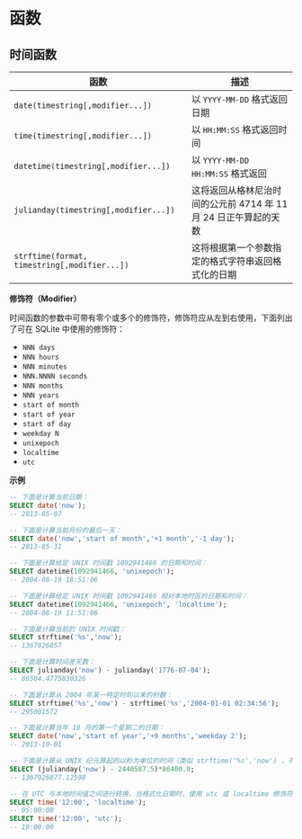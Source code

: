 # 函数

## 时间函数

|函数|描述|
|----|----|
|`date(timestring[,modifier...])`|	以 `YYYY-MM-DD` 格式返回日期|
|`time(timestring[,modifier...])`|	以 `HH:MM:SS` 格式返回时间|
|`datetime(timestring[,modifier...])`|	以 `YYYY-MM-DD HH:MM:SS` 格式返回|
|`julianday(timestring[,modifier...])`|	这将返回从格林尼治时间的公元前 4714 年 11 月 24 日正午算起的天数|
|`strftime(format, timestring[,modifier...])`	|这将根据第一个参数指定的格式字符串返回格式化的日期|

**修饰符（Modifier）**

时间函数的参数中可带有零个或多个的修饰符，修饰符应从左到右使用，下面列出了可在 SQLite 中使用的修饰符：

- `NNN days`
- `NNN hours`
- `NNN minutes`
- `NNN.NNNN seconds`
- `NNN months`
- `NNN years`
- `start of month`
- `start of year`
- `start of day`
- `weekday N`
- `unixepoch`
- `localtime`
- `utc`

**示例**

```sql
-- 下面是计算当前日期：
SELECT date('now');
-- 2013-05-07

-- 下面是计算当前月份的最后一天：
SELECT date('now','start of month','+1 month','-1 day');
-- 2013-05-31

-- 下面是计算给定 UNIX 时间戳 1092941466 的日期和时间：
SELECT datetime(1092941466, 'unixepoch');
-- 2004-08-19 18:51:06

-- 下面是计算给定 UNIX 时间戳 1092941466 相对本地时区的日期和时间：
SELECT datetime(1092941466, 'unixepoch', 'localtime');
-- 2004-08-19 11:51:06

-- 下面是计算当前的 UNIX 时间戳：
SELECT strftime('%s','now');
-- 1367926057

-- 下面是计算时间差天数：
SELECT julianday('now') - julianday('1776-07-04');
-- 86504.4775830326

-- 下面是计算从 2004 年某一特定时刻以来的秒数：
SELECT strftime('%s','now') - strftime('%s','2004-01-01 02:34:56');
-- 295001572

-- 下面是计算当年 10 月的第一个星期二的日期：
SELECT date('now','start of year','+9 months','weekday 2');
-- 2013-10-01

-- 下面是计算从 UNIX 纪元算起的以秒为单位的时间（类似 strftime('%s','now') ，不同的是这里有包括小数部分）：
SELECT (julianday('now') - 2440587.5)*86400.0;
-- 1367926077.12598

-- 在 UTC 与本地时间值之间进行转换，当格式化日期时，使用 utc 或 localtime 修饰符，如下所示：
SELECT time('12:00', 'localtime');
-- 05:00:00
SELECT time('12:00', 'utc');
-- 19:00:00
```